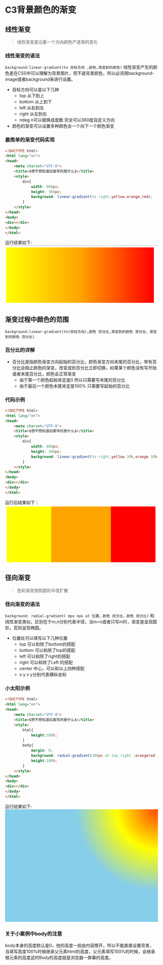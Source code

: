 # C3背景颜色的渐变
## 线性渐变
>线性渐变是沿着一个方向颜色产逐渐的变化
### 线性渐变的语法
`background:linear-gradient(to 目标方向 ,颜色,渐变到的颜色)`
线性渐变产生的颜色差在CSS中可以理解为背景图片，而不是背景颜色，所以必须用background-image或者background来进行设置。
* 目标方向可以是以下几种
    * top 从下到上
    * bottom 从上到下
    * left  从右到左
    * right 从左到右
    * ndeg  n可以替换成度数 完全可以360度自定义方向
* 颜色的渐变可以设置多种颜色会一个向下一个颜色渐变
### 最简单的渐变代码实现
```html
<!DOCTYPE html>
<html lang="en">
<head>
    <meta charset="UTF-8">
    <title>$想不想知道后面写的是什么$</title>
    <style>
        div{
            width: 800px;
            height: 300px;
            background: linear-gradient(to right,yellow,orange,red);
        }  
    </style>
</head>
<body>
<div></div>
</body>
</html>
```
运行结果如下:
![渐变结果](img/jianbian1.png)
## 渐变过程中颜色的范围
`background:linear-gradient(to(目标方向),颜色 百分比,渐变到的颜色 百分比，渐变到的颜色 百分比)`
### 百分比的详解
* 百分比是指颜色渐变方向起始的百分比，颜色渐变方向末尾的百分比，带有百分比会阻止颜色的渐变，改变成到百分比立即切换，如果某个颜色没有写开始或者末尾百分比，颜色会正常渐变
    * 由于第一个颜色起始肯定是0 所以只需要写末尾的百分比
    * 由于最后一个颜色末尾肯定是100% 只需要写起始的百分比
### 代码示例
```html
<!DOCTYPE html>
<html lang="en">
<head>
    <meta charset="UTF-8">
    <title>$想不想知道后面写的是什么$</title>
    <style>
        div{
            width: 800px;
            height: 300px;
            background: linear-gradient(to right,yellow 30%,orange 30%,orange 70%,red 70%);
        }  
    </style>
</head>
<body>
<div></div>
</body>
</html>
```
运行后结果如下：
![渐变结果图2](img/jianbian2.png)
## 径向渐变
> 色彩渐变按照圆的半径扩散
### 径向渐变的语法 
`background: radial-gradient( mpx npx at 位置，颜色 百分比，颜色 百分比)`
和线性渐变类似，区别在于m,n分别代表半径，当m=n或者只写m时，渐变是呈现圆形，否则呈现椭圆。
* 位置处可以填写以下几种位置
    * top       可以和除了bottom的搭配
    * bottom    可以和除了top的搭配
    * left      可以和除了right的搭配
    * right     可以和除了Left 的搭配
    * center    中心，可以和以上四种搭配
    * x y       x y分别代表横纵坐标 
### 小太阳示例
```html
<!DOCTYPE html>
<html lang="en">
<head>
    <meta charset="UTF-8">
    <title>$想不想知道后面写的是什么$</title>
    <style>
        html{
            height:100%;
        }
        body{
            margin: 0;
            background: radial-gradient(300px at top right ,orangered ,yellow,skyblue ) ;
            height:100%;
        }  
    </style>
</head>
<body>
<div></div>
</body>
</html>
```
运行结果如下:
![小太阳](img/sun.png)
### 关于小案例中body的注意
body本身的高度默认是0，他的高度一般由内容撑开，所以不能直接设置背景，当填写高度100%时候继承父元素html的高度，父元素填写100%的时候，会继承根元素的高度这时Body的高度就是浏览器一屏幕的高度。
